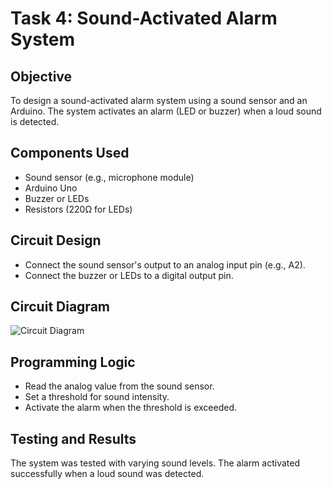 # Task 4: Sound-Activated Alarm System

## Objective

To design a sound-activated alarm system using a sound sensor and an Arduino. The system activates an alarm (LED or buzzer) when a loud sound is detected.

## Components Used

- Sound sensor (e.g., microphone module)
- Arduino Uno
- Buzzer or LEDs
- Resistors (220Ω for LEDs)

## Circuit Design

- Connect the sound sensor's output to an analog input pin (e.g., A2).
- Connect the buzzer or LEDs to a digital output pin.

## Circuit Diagram

![Circuit Diagram](CircuitDiagram.png)

## Programming Logic

- Read the analog value from the sound sensor.
- Set a threshold for sound intensity.
- Activate the alarm when the threshold is exceeded.

## Testing and Results

The system was tested with varying sound levels. The alarm activated successfully when a loud sound was detected.
